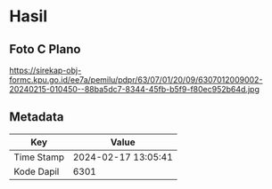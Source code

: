 # Hasil

## Foto C Plano

https://sirekap-obj-formc.kpu.go.id/ee7a/pemilu/pdpr/63/07/01/20/09/6307012009002-20240215-010450--88ba5dc7-8344-45fb-b5f9-f80ec952b64d.jpg


## Metadata

| Key        | Value               |
| ---------- | ------------------- |
| Time Stamp | 2024-02-17 13:05:41 |
| Kode Dapil | 6301                |



